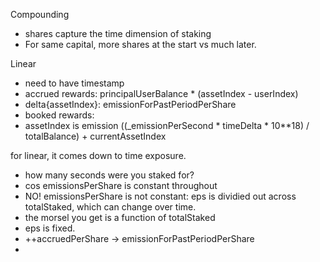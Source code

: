 Compounding
- shares capture the time dimension of staking
- For same capital, more shares at the start vs much later.

Linear
- need to have timestamp
- accrued rewards: principalUserBalance * (assetIndex - userIndex)
- delta{assetIndex}: emissionForPastPeriodPerShare
- booked rewards: 
- assetIndex is emission
((_emissionPerSecond * timeDelta * 10**18) / totalBalance) + currentAssetIndex


for linear, it comes down to time exposure.
- how many seconds were you staked for?
- cos emissionsPerShare is constant throughout
- NO! emissionsPerShare is not constant: eps is dividied out across totalStaked, which can change over time.
- the morsel you get is a function of totalStaked
- eps is fixed. 
- ++accruedPerShare -> emissionForPastPeriodPerShare
- 